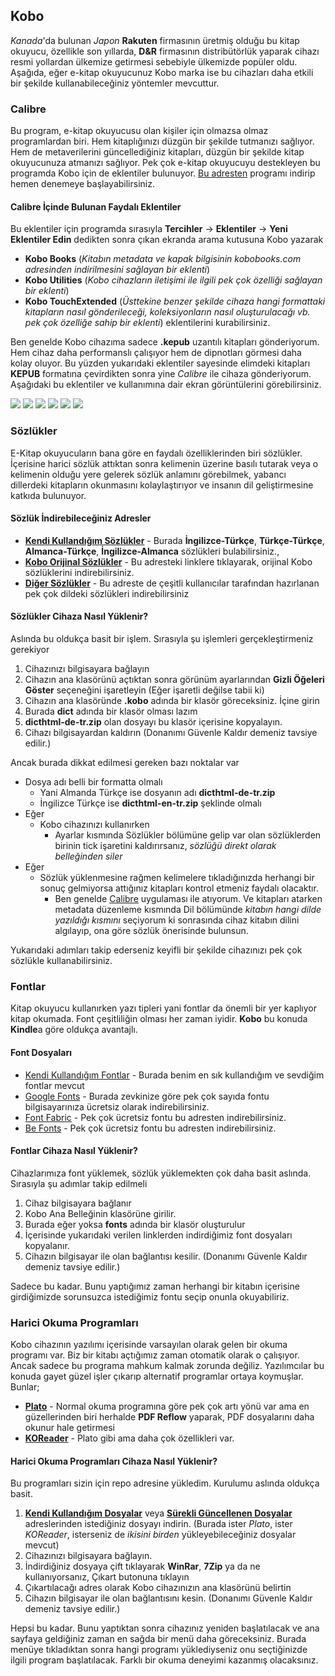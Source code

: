 ## Kobo
*Kanada*'da bulunan *Japon* **Rakuten** firmasının üretmiş olduğu bu kitap okuyucu, özellikle son yıllarda, **D&R** firmasının distribütörlük yaparak cihazı resmi yollardan ülkemize getirmesi sebebiyle ülkemizde popüler oldu.
Aşağıda, eğer e-kitap okuyucunuz Kobo marka ise bu cihazları daha etkili bir şekilde kullanabileceğiniz yöntemler mevcuttur.

### Calibre
Bu program, e-kitap okuyucusu olan kişiler için olmazsa olmaz programlardan biri. Hem kitaplığınızı düzgün bir şekilde tutmanızı sağlıyor. Hem de metaverilerini güncellediğiniz kitapları, düzgün bir şekilde kitap okuyucunuza atmanızı sağlıyor. Pek çok e-kitap okuyucuyu destekleyen bu programda Kobo için de eklentiler bulunuyor.
[Bu adresten](https://calibre-ebook.com/download) programı indirip hemen denemeye başlayabilirsiniz.

#### Calibre İçinde Bulunan Faydalı Eklentiler
Bu eklentiler için programda sırasıyla
**Tercihler** -> **Eklentiler** -> **Yeni Eklentiler Edin** dedikten sonra çıkan ekranda arama kutusuna Kobo yazarak
 + **Kobo Books** (*Kitabın metadata ve kapak bilgisinin kobobooks.com adresinden indirilmesini sağlayan bir eklenti*)
 + **Kobo Utilities** (*Kobo cihazların iletişimi ile ilgili pek çok özelliği sağlayan bir eklenti*)
 + **Kobo TouchExtended** (*Üsttekine benzer şekilde cihaza hangi formattaki kitapların nasıl gönderileceği, koleksiyonların nasıl oluşturulacağı vb. pek çok özelliğe sahip bir eklenti*)
eklentilerini kurabilirsiniz.

Ben genelde Kobo cihazıma sadece **.kepub** uzantılı kitapları gönderiyorum. Hem cihaz daha performanslı çalışıyor hem de dipnotları görmesi daha kolay oluyor. Bu yüzden yukarıdaki eklentiler sayesinde elimdeki kitapları **KEPUB** formatına çevirdikten sonra yine *Calibre* ile cihaza gönderiyorum. Aşağıdaki bu eklentiler ve kullanımına dair ekran görüntülerini görebilirsiniz.

<td><img src="https://github.com/coderserdar/EKitapOkuyucuRehberi/tree/main/Kobo/Screenshots/Calibre_01.png?raw=true"></td>
<td><img src="https://github.com/coderserdar/EKitapOkuyucuRehberi/tree/main/Kobo/Screenshots/Calibre_02.png?raw=true"></td>
<td><img src="https://github.com/coderserdar/EKitapOkuyucuRehberi/tree/main/Kobo/Screenshots/Calibre_03.png?raw=true"></td>
<td><img src="https://github.com/coderserdar/EKitapOkuyucuRehberi/tree/main/Kobo/Screenshots/Calibre_04.png?raw=true"></td>
<td><img src="https://github.com/coderserdar/EKitapOkuyucuRehberi/tree/main/Kobo/Screenshots/Calibre_05.png?raw=true"></td>
<td><img src="https://github.com/coderserdar/EKitapOkuyucuRehberi/tree/main/Kobo/Screenshots/Calibre_06.png?raw=true"></td>

### Sözlükler
E-Kitap okuyucuların bana göre en faydalı özelliklerinden biri sözlükler. İçerisine harici sözlük attıktan sonra kelimenin üzerine basılı tutarak veya o kelimenin olduğu yere gelerek sözlük anlamını görebilmek, yabancı dillerdeki kitapların okunmasını kolaylaştırıyor ve insanın dil geliştirmesine katkıda bulunuyor.

#### Sözlük İndirebileceğiniz Adresler
 + [**Kendi Kullandığım Sözlükler**](https://github.com/coderserdar/EKitapOkuyucuRehberi/tree/main/Kobo/S%C3%B6zl%C3%BCkler) - Burada **İngilizce-Türkçe**, **Türkçe-Türkçe**, **Almanca-Türkçe**, **İngilizce-Almanca** sözlükleri bulabilirsiniz.,
 + [**Kobo Orijinal Sözlükler**](https://www.mobileread.com/forums/showthread.php?t=346645&highlight=dictionary) - Bu adresteki linklere tıklayarak, orijinal Kobo sözlüklerini indirebilirsiniz.
 + [**Diğer Sözlükler**](https://www.mobileread.com/forums/showthread.php?t=232883) - Bu adreste de çeşitli kullanıcılar tarafından hazırlanan pek çok dildeki sözlükleri indirebilirsiniz

#### Sözlükler Cihaza Nasıl Yüklenir?
Aslında bu oldukça basit bir işlem. Sırasıyla şu işlemleri gerçekleştirmeniz gerekiyor
1. Cihazınızı bilgisayara bağlayın
2. Cihazın ana klasörünü açtıktan sonra görünüm ayarlarından **Gizli Öğeleri Göster** seçeneğini işaretleyin (Eğer işaretli değilse tabii ki)
3. Cihazın ana klasöründe **.kobo** adında bir klasör göreceksiniz. İçine girin
4. Burada **dict** adında bir klasör olması lazım
5. **dicthtml-de-tr.zip** olan dosyayı bu klasör içerisine kopyalayın.
6. Cihazı bilgisayardan kaldırın (Donanımı Güvenle Kaldır demeniz tavsiye edilir.)

Ancak burada dikkat edilmesi gereken bazı noktalar var
 + Dosya adı belli bir formatta olmalı
   + Yani Almanda Türkçe ise dosyanın adı **dicthtml-de-tr.zip**
   + İngilizce Türkçe ise **dicthtml-en-tr.zip** şeklinde olmalı
 + Eğer
   + Kobo cihazınızı kullanırken
     + Ayarlar kısmında Sözlükler bölümüne gelip var olan sözlüklerden birinin tick işaretini kaldırırsanız, *sözlüğü direkt olarak belleğinden siler*
 + Eğer
   + Sözlük yüklenmesine rağmen kelimelere tıkladığınızda herhangi bir sonuç gelmiyorsa attığınız kitapları kontrol etmeniz faydalı olacaktır.
     + Ben genelde [Calibre](https://calibre-ebook.com) uygulaması ile atıyorum. Ve kitapları atarken metadata düzenleme kısmında Dil bölümünde *kitabın hangi dilde yazıldığı kısmını* seçiyorum ki sonrasında cihaz kitabın dilini algılayıp, ona göre sözlük önerisinde bulunsun.

Yukarıdaki adımları takip ederseniz keyifli bir şekilde cihazınızı pek çok sözlükle kullanabilirsiniz.

### Fontlar
Kitap okuyucu kullanırken yazı tipleri yani fontlar da önemli bir yer kaplıyor kitap okumada. Font çeşitliliğin olması her zaman iyidir. **Kobo** bu konuda **Kindle**a göre oldukça avantajlı.

#### Font Dosyaları
 + [Kendi Kullandığım Fontlar](https://github.com/coderserdar/EKitapOkuyucuRehberi/tree/main/Kobo/Fontlar) - Burada benim en sık kullandığım ve sevdiğim fontlar mevcut
 + [Google Fonts](https://fonts.google.com) - Burada zevkinize göre pek çok sayıda fontu bilgisayarınıza ücretsiz olarak indirebilirsiniz.
 + [Font Fabric](https://www.fontfabric.com/free-fonts/) - Pek çok ücretsiz fontu bu adresten indirebilirsiniz.
 + [Be Fonts](https://befonts.com/?filter=featured) - Pek çok ücretsiz fontu bu adresten indirebilirsiniz.

#### Fontlar Cihaza Nasıl Yüklenir?
Cihazlarımıza font yüklemek, sözlük yüklemekten çok daha basit aslında. Sırasıyla şu adımlar takip edilmeli
 1. Cihaz bilgisayara bağlanır
 2. Kobo Ana Belleğinin klasörüne girilir.
 3. Burada eğer yoksa **fonts** adında bir klasör oluşturulur
 4. İçerisinde yukarıdaki verilen linklerden indirdiğimiz font dosyaları kopyalanır.
 5. Cihazın bilgisayar ile olan bağlantısı kesilir. (Donanımı Güvenle Kaldır demeniz tavsiye edilir.)

Sadece bu kadar. Bunu yaptığımız zaman herhangi bir kitabın içerisine girdiğimizde sorunsuzca istediğimiz fontu seçip onunla okuyabiliriz.

### Harici Okuma Programları
Kobo cihazının yazılımı içerisinde varsayılan olarak gelen bir okuma programı var. Biz bir kitabı açtığımız zaman otomatik olarak o çalışıyor. Ancak sadece bu programa mahkum kalmak zorunda değiliz. Yazılımcılar bu konuda gayet güzel işler çıkarıp alternatif programlar ortaya koymuşlar. Bunlar;
 + [**Plato**](https://github.com/baskerville/plato) - Normal okuma programına göre pek çok artı yönü var ama en güzellerinden biri herhalde **PDF Reflow** yaparak, PDF dosyalarını daha okunur hale getirmesi
 + [**KOReader**](https://koreader.rocks) - Plato gibi ama daha çok özellikleri var.

#### Harici Okuma Programları Cihaza Nasıl Yüklenir?
Bu programları sizin için repo adresine yükledim. Kurulumu aslında oldukça basit.
 1. [**Kendi Kullandığım Dosyalar**](https://github.com/coderserdar/EKitapOkuyucuRehberi/tree/main/Kobo/Programlar) veya [**Sürekli Güncellenen Dosyalar**](https://www.mobileread.com/forums/showthread.php?t=314220&highlight=dictionary) adreslerinden istediğiniz dosyayı indirin. (Burada ister *Plato*, ister *KOReader*, isterseniz de *ikisini birden* yükleyebileceğiniz dosyalar mevcut)
 2. Cihazınızı bilgisayara bağlayın.
 3. İndirdiğiniz dosyaya çift tıklayarak **WinRar**, **7Zip** ya da ne kullanıyorsanız, Çıkart butonuna tıklayın
 4. Çıkartılacağı adres olarak Kobo cihazınızın ana klasörünü belirtin
 5. Cihazın bilgisayar ile olan bağlantısını kesin. (Donanımı Güvenle Kaldır demeniz tavsiye edilir.)

Hepsi bu kadar. Bunu yaptıktan sonra cihazınız yeniden başlatılacak ve ana sayfaya geldiğiniz zaman en sağda bir menü daha göreceksiniz. Burada menüye tıkladıktan sonra hangi programı yüklediyseniz onu seçtiğinizde ilgili program başlatılacak. Farklı bir okuma deneyimi kazanmış olacaksınız.